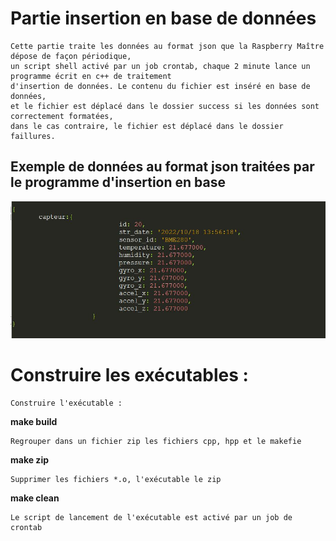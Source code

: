 # Partie insertion en base de données



```
Cette partie traite les données au format json que la Raspberry Maître dépose de façon périodique, 
un script shell activé par un job crontab, chaque 2 minute lance un programme écrit en c++ de traitement 
d'insertion de données. Le contenu du fichier est inséré en base de données, 
et le fichier est déplacé dans le dossier success si les données sont correctement formatées, 
dans le cas contraire, le fichier est déplacé dans le dossier faillures.
```

## Exemple de données au format json traitées par le programme d'insertion en base

![My Image](../pictures/exemple_donnees_json.jpg)

# Construire les exécutables :

```
Construire l'exécutable : 
```
**make build** 
```
Regrouper dans un fichier zip les fichiers cpp, hpp et le makefie
```
**make zip**
```
Supprimer les fichiers *.o, l'exécutable le zip
```
**make clean**

```
Le script de lancement de l'exécutable est activé par un job de crontab
```
